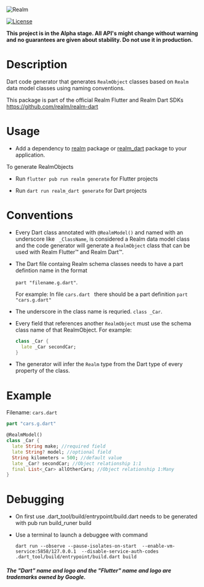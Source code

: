 ![Realm](https://github.com/realm/realm-dart/raw/main/logo.png)

[![License](https://img.shields.io/badge/License-Apache-blue.svg)](LICENSE)

**This project is in the Alpha stage. All API's might change without warning and no guarantees are given about stability. Do not use it in production.**

# Description

Dart code generator that generates `RealmObject` classes based on `Realm` data model classes using naming conventions.

This package is part of the official Realm Flutter and Realm Dart SDKs https://github.com/realm/realm-dart

# Usage

* Add a dependency to [realm](https://pub.dev/packages/realm) package or [realm_dart](https://pub.dev/packages/realm_dart) package to your application.

To generate RealmObjects

* Run `flutter pub run realm generate` for Flutter projects

* Run `dart run realm_dart generate` for Dart projects

# Conventions

* Every Dart class annotated with `@RealmModel()` and named with an underscore like ` _ClassName`, is considered a Realm data model class and the code generator will generate a `RealmObject` class that can be used with Realm Flutter™ and Realm Dart™. 

* The Dart file containg Realm schema classes needs to have a part defintion name in the format

  `part "filename.g.dart"`.

  For example: In file `cars.dart ` there should be a part definition `part "cars.g.dart"`

* The underscore in the class name is requried. `class _Car`.

* Every field that references another `RealmObject` must use the schema class name of that RealmObject. For example:
  ```dart
  class _Car {
    late _Car secondCar;
  }
  ```

* The generator will infer the `Realm` type from the Dart type of every property of the class.

# Example  

Filename: `cars.dart`

```Dart
part "cars.g.dart"

@RealmModel()
class _Car {
  late String make; //required field
  late String? model; //optional field
  String kilometers = 500; //default value
  late _Car? secondCar; //Object relationship 1:1
  final List<_Car> allOtherCars; //Object relationship 1:Many
}
```

# Debugging

* On first use .dart_tool/build/entrypoint/build.dart needs to be generated with pub run build_runer build

* Use a terminal to launch a debuggee with command

  ```
  dart run --observe --pause-isolates-on-start  --enable-vm-service:5858/127.0.0.1  --disable-service-auth-codes .dart_tool/build/entrypoint/build.dart build
  ```

##### The "Dart" name and logo and the "Flutter" name and logo are trademarks owned by Google.